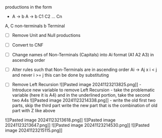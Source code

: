 productions in the form
- A -> b
  A -> b C1 C2 ... Cn

A, C non-terminals
b Terminal

- [ ] Remove Unit and Null productions
- [ ] Convert to CNF
- [ ] Change names of Non-Terminals (Capitals) into Ai format (A1 A2 A3) in ascending order
- [ ] Alter rules such that Non-Terminals are in ascending order
      Ai -> Aj x 
	      i < j and never i >= j
	  this can be done by substituting
- [ ] Remove Left Recursion
      ![[Pasted image 20241123213825.png]]
      - Introduce new variable to remove Left Recursion
      - take the problematic variable (here it is A4) and in the underlined portion, take the second two A4s 
        ![[Pasted image 20241123214338.png]]
        - write the old first two parts, skip the third part
          write the new part that is the combination of old part with Z
	          like above
	  

![[Pasted image 20241123213618.png]]
![[Pasted image 20241123213647.png]]
![[Pasted image 20241123214530.png]]
![[Pasted image 20241123215115.png]]